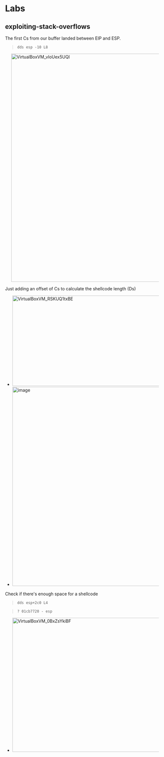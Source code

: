 # Labs

## exploiting-stack-overflows

The first Cs from our buffer landed between EIP and ESP.

> `dds esp -10 L8`

<div style="margin-left: 20px;">
<img width="1280" height="747" alt="VirtualBoxVM_vloUex5UQl" src="https://github.com/user-attachments/assets/5587fc62-d42a-47ec-a886-1c38825da6c2" />
</div>

Just adding an offset of Cs to calculate the shellcode length (Ds)

* <img width="1123" height="296" alt="VirtualBoxVM_RSKUQ1txBE" src="https://github.com/user-attachments/assets/ae802a47-36ce-4598-84ac-59ead82e204b" />

* <img width="2544" height="652" alt="image" src="https://github.com/user-attachments/assets/4b511429-b302-44da-8cdd-471580528989" />

Check if there's enough space for a shellcode

> `dds esp+2c0 L4`

> `? 01cb7720 - esp`

* <img width="1277" height="439" alt="VirtualBoxVM_0BxZsYkiBF" src="https://github.com/user-attachments/assets/b025d398-28b1-438a-a89c-22e1a5190014" />
